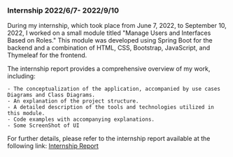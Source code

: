 ### Internship 2022/6/7- 2022/9/10
During my internship, which took place from June 7, 2022, to September 10, 2022, I worked on a small module titled "Manage Users and Interfaces Based on Roles." This module was developed using Spring Boot for the backend and a combination of HTML, CSS, Bootstrap, JavaScript, and Thymeleaf for the frontend.

The internship report provides a comprehensive overview of my work, including:

    - The conceptualization of the application, accompanied by use cases Diagrams and Class Diagrams.
    - An explanation of the project structure.
    - A detailed description of the tools and technologies utilized in this module.
    - Code examples with accompanying explanations.
    - Some ScreenShot of UI

For further details, please refer to the internship report available at the following link: [Internship Report](https://github.com/Timoumi-Mahmoud/Internship/blob/master/rapport%20de%20stage_ST2i-Timoumi_Mahmoud.pdf)
